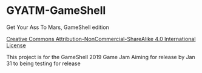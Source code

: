 # GYATM-GameShell
Get Your Ass To Mars, GameShell edition

<a rel="license" href="http://creativecommons.org/licenses/by-nc-sa/4.0/">Creative Commons Attribution-NonCommercial-ShareAlike 4.0 International License</a>

This project is for the GameShell 2019 Game Jam
Aiming for release by Jan 31 to being testing for release
